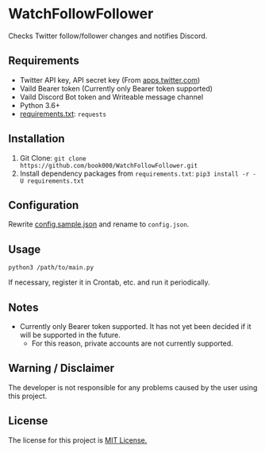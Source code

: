 # WatchFollowFollower

Checks Twitter follow/follower changes and notifies Discord.

## Requirements

- Twitter API key, API secret key (From [apps.twitter.com](https://apps.twitter.com))
- Vaild Bearer token (Currently only Bearer token supported)
- Vaild Discord Bot token and Writeable message channel
-  Python 3.6+
- [requirements.txt](requirements.txt): `requests`

## Installation

1. Git Clone: `git clone https://github.com/book000/WatchFollowFollower.git`
2. Install dependency packages from `requirements.txt`: `pip3 install -r -U requirements.txt`

## Configuration

Rewrite [config.sample.json](config.sample.json) and rename to `config.json`.

## Usage

```shell
python3 /path/to/main.py
```

If necessary, register it in Crontab, etc. and run it periodically.

## Notes

- Currently only Bearer token supported. It has not yet been decided if it will be supported in the future.
  - For this reason, private accounts are not currently supported.

## Warning / Disclaimer

The developer is not responsible for any problems caused by the user using this project.

## License

The license for this project is [MIT License.](LICENSE)
